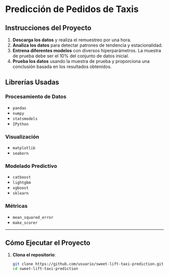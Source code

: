 # Predicción de Pedidos de Taxis

## Instrucciones del Proyecto

1. **Descarga los datos** y realiza el remuestreo por una hora.
2. **Analiza los datos** para detectar patrones de tendencia y estacionalidad.
3. **Entrena diferentes modelos** con diversos hiperparámetros. La muestra de prueba debe ser el 10% del conjunto de datos inicial.
4. **Prueba los datos** usando la muestra de prueba y proporciona una conclusión basada en los resultados obtenidos.

## Librerías Usadas

### Procesamiento de Datos
- `pandas`
- `numpy`
- `statsmodels`
- `IPython`

### Visualización
- `matplotlib`
- `seaborn`

### Modelado Predictivo
- `catboost`
- `lightgbm`
- `xgboost`
- `sklearn`

### Métricas
- `mean_squared_error`
- `make_scorer`

---

## Cómo Ejecutar el Proyecto

1. **Clona el repositorio**:
   ```bash
   git clone https://github.com/usuario/sweet-lift-taxi-prediction.git
   cd sweet-lift-taxi-prediction
